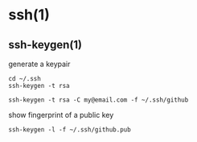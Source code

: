 
# ssh(1)

## ssh-keygen(1)

generate a keypair

    cd ~/.ssh
    ssh-keygen -t rsa

    ssh-keygen -t rsa -C my@email.com -f ~/.ssh/github

show fingerprint of a public key

    ssh-keygen -l -f ~/.ssh/github.pub

